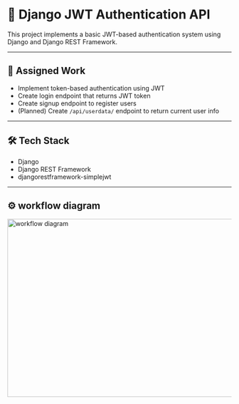 # 🔐 Django JWT Authentication API

This project implements a basic JWT-based authentication system using Django and Django REST Framework.

---

## 📌 Assigned Work

- Implement token-based authentication using JWT
- Create login endpoint that returns JWT token
- Create signup endpoint to register users
- (Planned) Create `/api/userdata/` endpoint to return current user info

---


## 🛠 Tech Stack

- Django
- Django REST Framework
- djangorestframework-simplejwt

---

## ⚙ workflow diagram
<img src="https://github.com/user-attachments/assets/c8248355-2a3d-47cd-bde7-c7a916086d7e" 
     alt="workflow diagram" 
     width="600" 
     height="400"/>

